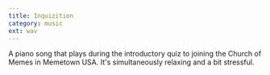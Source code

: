 ```yaml
---
title: Inquizition
category: music
ext: wav
---
```

A piano song that plays during the introductory quiz to joining the Church of Memes in Memetown USA. It's simultaneously relaxing and a bit stressful.